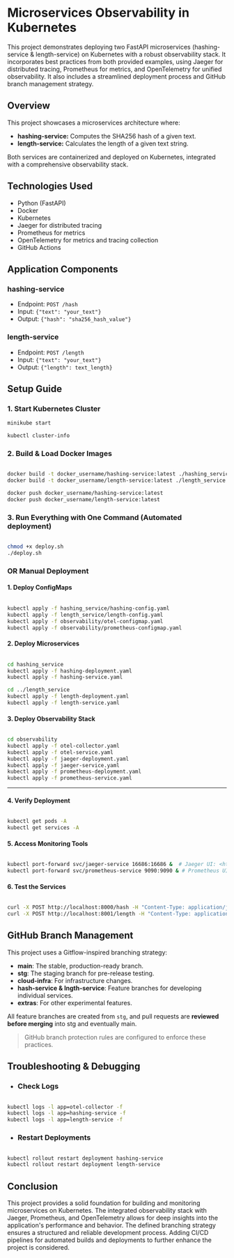 # Microservices Observability in Kubernetes

This project demonstrates deploying two FastAPI microservices (hashing-service & length-service) on Kubernetes with a robust observability stack.  It incorporates best practices from both provided examples, using Jaeger for distributed tracing, Prometheus for metrics, and OpenTelemetry for unified observability.  It also includes a streamlined deployment process and GitHub branch management strategy.

## Overview

This project showcases a microservices architecture where:

- **hashing-service:**  Computes the SHA256 hash of a given text.
- **length-service:** Calculates the length of a given text string.

Both services are containerized and deployed on Kubernetes, integrated with a comprehensive observability stack.

## Technologies Used

- Python (FastAPI)
- Docker
- Kubernetes
- Jaeger for distributed tracing
- Prometheus for metrics
- OpenTelemetry for metrics and tracing collection
- GitHub Actions

## Application Components

### hashing-service

- Endpoint: `POST /hash`
- Input: `{"text": "your_text"}`
- Output: `{"hash": "sha256_hash_value"}`

### length-service

- Endpoint: `POST /length`
- Input: `{"text": "your_text"}`
- Output: `{"length": text_length}`

## Setup Guide

### 1. Start Kubernetes Cluster

```bash
minikube start

kubectl cluster-info
```

### 2. Build & Load Docker Images

```bash

docker build -t docker_username/hashing-service:latest ./hashing_service
docker build -t docker_username/length-service:latest ./length_service

docker push docker_username/hashing-service:latest 
docker push docker_username/length-service:latest

```

### 3. Run Everything with One Command (Automated deployment)

```Bash

chmod +x deploy.sh
./deploy.sh

```

### OR Manual Deployment

#### 1. Deploy ConfigMaps

```Bash

kubectl apply -f hashing_service/hashing-config.yaml
kubectl apply -f length_service/length-config.yaml
kubectl apply -f observability/otel-configmap.yaml
kubectl apply -f observability/prometheus-configmap.yaml
```

#### 2. Deploy Microservices

```Bash

cd hashing_service
kubectl apply -f hashing-deployment.yaml
kubectl apply -f hashing-service.yaml

cd ../length_service
kubectl apply -f length-deployment.yaml
kubectl apply -f length-service.yaml
```

#### 3. Deploy Observability Stack

```Bash

cd observability
kubectl apply -f otel-collector.yaml
kubectl apply -f otel-service.yaml
kubectl apply -f jaeger-deployment.yaml
kubectl apply -f jaeger-service.yaml
kubectl apply -f prometheus-deployment.yaml
kubectl apply -f prometheus-service.yaml
```

---

#### 4. Verify Deployment

```Bash

kubectl get pods -A
kubectl get services -A
```

#### 5. Access Monitoring Tools

```Bash

kubectl port-forward svc/jaeger-service 16686:16686 &  # Jaeger UI: <http://localhost:16686>
kubectl port-forward svc/prometheus-service 9090:9090 & # Prometheus UI: <http://localhost:9090>
```

#### 6. Test the Services

```Bash

curl -X POST http://localhost:8000/hash -H "Content-Type: application/json" -d '{"text": "Apple"}'
curl -X POST http://localhost:8001/length -H "Content-Type: application/json" -d '{"text": "Apple"}'
```

## GitHub Branch Management

This project uses a Gitflow-inspired branching strategy:

- **main**: The stable, production-ready branch.
- **stg**: The staging branch for pre-release testing.
- **cloud-infra**: For infrastructure changes.
- **hash-service & lngth-service**: Feature branches for developing individual services.
- **extras**: For other experimental features.

All feature branches are created from `stg`, and pull requests are **reviewed before merging** into stg and eventually main.

> GitHub branch protection rules are configured to enforce these practices.

## Troubleshooting & Debugging

- ### Check Logs

```Bash

kubectl logs -l app=otel-collector -f
kubectl logs -l app=hashing-service -f
kubectl logs -l app=length-service -f
```

- ### Restart Deployments

```Bash

kubectl rollout restart deployment hashing-service
kubectl rollout restart deployment length-service
```

## Conclusion

This project provides a solid foundation for building and monitoring microservices on Kubernetes.
The integrated observability stack with Jaeger, Prometheus, and OpenTelemetry allows for deep insights into the application's performance and behavior.
The defined branching strategy ensures a structured and reliable development process.
Adding CI/CD pipelines for automated builds and deployments to further enhance the project is considered.
